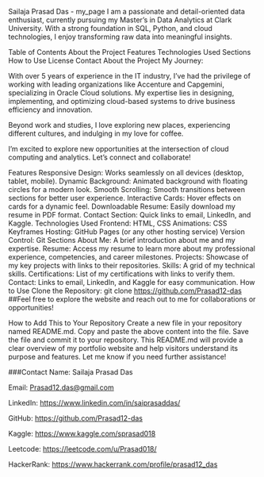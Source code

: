 Sailaja Prasad Das - my_page
I am a passionate and detail-oriented data enthusiast, currently pursuing my Master’s in Data Analytics at Clark University. With a strong foundation in SQL, Python, and cloud technologies, I enjoy transforming raw data into meaningful insights.

Table of Contents
About the Project
Features
Technologies Used
Sections
How to Use
License
Contact
About the Project
My Journey:

With over 5 years of experience in the IT industry, I’ve had the privilege of working with leading organizations like Accenture and Capgemini, specializing in Oracle Cloud solutions. My expertise lies in designing, implementing, and optimizing cloud-based systems to drive business efficiency and innovation.

Beyond work and studies, I love exploring new places, experiencing different cultures, and indulging in my love for coffee. 

I’m excited to explore new opportunities at the intersection of cloud computing and analytics. Let’s connect and collaborate!

Features
Responsive Design: Works seamlessly on all devices (desktop, tablet, mobile).
Dynamic Background: Animated background with floating circles for a modern look.
Smooth Scrolling: Smooth transitions between sections for better user experience.
Interactive Cards: Hover effects on cards for a dynamic feel.
Downloadable Resume: Easily download my resume in PDF format.
Contact Section: Quick links to email, LinkedIn, and Kaggle.
Technologies Used
Frontend: HTML, CSS
Animations: CSS Keyframes
Hosting: GitHub Pages (or any other hosting service)
Version Control: Git
Sections
About Me: A brief introduction about me and my expertise.
Resume: Access my resume to learn more about my professional experience, competencies, and career milestones.
Projects: Showcase of my key projects with links to their repositories.
Skills: A grid of my technical skills.
Certifications: List of my certifications with links to verify them.
Contact: Links to email, LinkedIn, and Kaggle for easy communication.
How to Use
Clone the Repository:
git clone https://github.com/Prasad12-das
##Feel free to explore the website and reach out to me for collaborations or opportunities!

How to Add This to Your Repository
Create a new file in your repository named README.md.
Copy and paste the above content into the file.
Save the file and commit it to your repository.
This README.md will provide a clear overview of my portfolio website and help visitors understand its purpose and features. Let me know if you need further assistance!

###Contact Name: Sailaja Prasad Das

Email: Prasad12.das@gmail.com

LinkedIn: https://www.linkedin.com/in/saiprasaddas/

GitHub: https://github.com/Prasad12-das

Kaggle: https://www.kaggle.com/sprasad018

Leetcode: https://leetcode.com/u/Prasad018/

HackerRank: https://www.hackerrank.com/profile/prasad12_das
